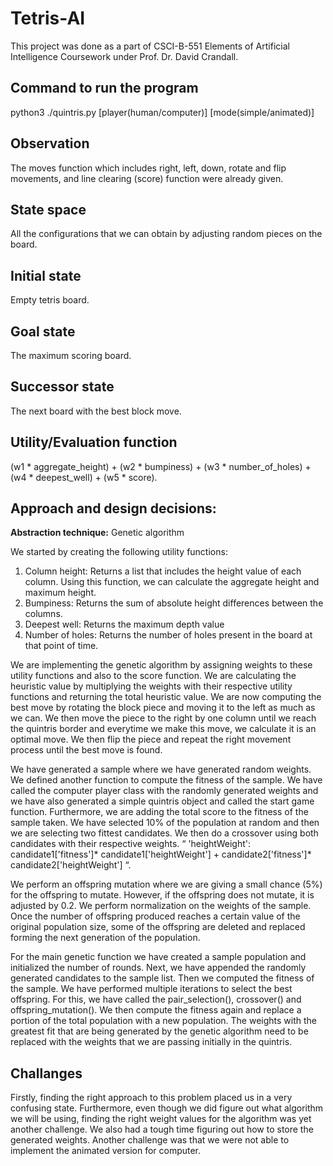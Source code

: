 # Tetris-AI #

This project was done as a part of CSCI-B-551 Elements of Artificial Intelligence Coursework under Prof. Dr. David Crandall.

## Command to run the program ##

python3 ./quintris.py [player(human/computer)] [mode(simple/animated)]

## Observation

The moves function which includes right, left, down, rotate and flip movements, and line clearing (score) function were  already given. 

## State space
All the configurations that we can obtain by adjusting random pieces on the board.

## Initial state
Empty tetris board.

## Goal state
The maximum scoring board.

## Successor state
The next board with the best block move.

## Utility/Evaluation function
(w1 * aggregate_height) + (w2 * bumpiness) + (w3 * number_of_holes) + (w4 * deepest_well) + (w5 * score).

## Approach and design decisions:

**Abstraction technique:** Genetic algorithm

We started by creating the following utility functions: 
1) Column height: Returns a list that includes the height value of each column. Using this function, we can calculate the aggregate height and maximum height. 
2) Bumpiness: Returns the sum of absolute height differences between the columns. 
3) Deepest well: Returns the maximum depth value
4) Number of holes: Returns the number of holes present in the board at that point of time.

We are implementing the genetic algorithm by assigning weights to these utility functions and also to the score function. We are calculating the heuristic value by multiplying the weights with their respective utility functions and returning the total heuristic value. We are now computing the best move by rotating the block piece and moving it to the left as much as we can. We then move the piece to the right by one column until we reach the quintris border and everytime we make this move, we calculate it is an optimal move. We then flip the piece and repeat the right movement process until the best move is found. 

We have generated a sample where we have generated random weights. We defined another function to compute the fitness of the sample. We have called the computer player class with the randomly generated weights and we have also generated a simple quintris object and called the start game function. Furthermore, we are adding the total score to the fitness of the sample taken. We have selected 10% of the population at random and then we are selecting two fittest candidates. We then do a crossover using both candidates with their respective weights. “ 'heightWeight': candidate1['fitness']* candidate1['heightWeight'] + candidate2['fitness']* candidate2['heightWeight'] “. 

We perform an offspring mutation where we are giving a small chance (5%) for the offspring to mutate. However, if the offspring does not mutate, it is adjusted by 0.2. We perform normalization on the weights of the sample. Once the number of offspring produced reaches a certain value of the original population size, some of the offspring are deleted and replaced forming the next generation of the population. 

For the main genetic function we have created a sample population and initialized the number of rounds. Next, we have appended the randomly generated candidates to the sample list. Then we computed the fitness of the sample. We have performed multiple iterations to select the best offspring. For this, we have called the pair_selection(), crossover() and offspring_mutation(). We then compute the fitness again and replace a portion of the total population with a new population. The weights with the greatest fit that are being generated by the genetic algorithm need to be replaced with the weights that we are passing initially in the quintris. 


## Challanges

Firstly, finding the right approach to this problem placed us in a very confusing state. Furthermore, even though we did figure out what algorithm we will be using, finding the right weight values for the algorithm was yet another challenge. We also had a tough time figuring out how to store the generated weights. Another challenge was that we were not able to implement the animated version for computer.

